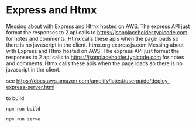 # Express and Htmx

Messing about with Express and Htmx hosted on AWS. The express API just format the responses to 2 api calls to https://jsonplaceholder.typicode.com for notes and comments. Htmx calls these apis when the page loads so there is no javascript in the client.
htmx.org
expressjs.com
Messing about with Express and Htmx hosted on AWS. The express API just format the responses to 2 api calls to https://jsonplaceholder.typicode.com for notes and comments. Htmx calls these apis when the page loads so there is no javascript in the client.


see https://docs.aws.amazon.com/amplify/latest/userguide/deploy-express-server.html

to build 

`npm run build`

`npm run serve`
